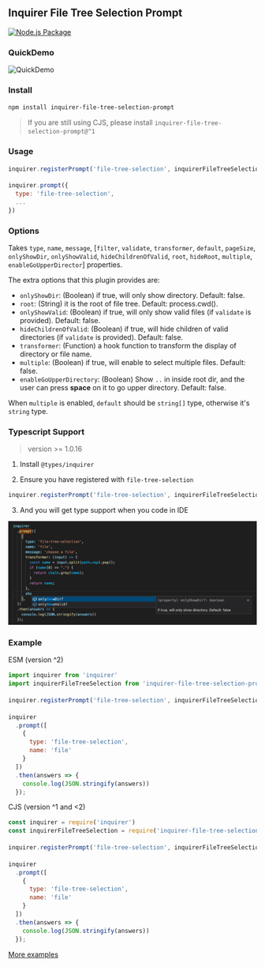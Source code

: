 ## Inquirer File Tree Selection Prompt

[![Node.js Package](https://github.com/anc95/inquirer-file-tree-selection/actions/workflows/npm-publish.yml/badge.svg)](https://github.com/anc95/inquirer-file-tree-selection/actions/workflows/npm-publish.yml)

### QuickDemo
![QuickDemo](./example/screenshot.gif)

### Install
```sh
npm install inquirer-file-tree-selection-prompt
```

> If you are still using CJS, please install `inquirer-file-tree-selection-prompt@^1`

### Usage
```js
inquirer.registerPrompt('file-tree-selection', inquirerFileTreeSelection)

inquirer.prompt({
  type: 'file-tree-selection',
  ...
})
```

### Options
Takes `type`, `name`, `message`, [`filter`, `validate`, `transformer`, `default`, `pageSize`, `onlyShowDir`, `onlyShowValid`, `hideChildrenOfValid`, `root`, `hideRoot`, `multiple`, `enableGoUpperDirector`] properties.

The extra options that this plugin provides are:
- `onlyShowDir`:  (Boolean) if true, will only show directory. Default: false.
- `root`: (String) it is the root of file tree. Default: process.cwd(). 
- `onlyShowValid`: (Boolean) if true, will only show valid files (if `validate` is provided). Default: false.
- `hideChildrenOfValid`: (Boolean) if true, will hide children of valid directories (if `validate` is provided). Default: false.
- `transformer`: (Function) a hook function to transform the display of directory or file name.
- `multiple`: (Boolean) if true, will enable to select multiple files. Default: false.
- `enableGoUpperDirectory`: (Boolean) Show `..` in inside root dir, and the user can press **space** on it to go upper directory. Default: false.

When `multiple` is enabled, `default` should be `string[]` type, otherwise it's `string` type.
### Typescript Support

> version >= 1.0.16

1. Install `@types/inquirer`

2. Ensure you have registered with `file-tree-selection`

```js
inquirer.registerPrompt('file-tree-selection', inquirerFileTreeSelection)
```

3. And you will get type support when you code in IDE

![ts](./example/ts.jpeg)

### Example

ESM (version ^2)

```js
import inquirer from 'inquirer'
import inquirerFileTreeSelection from 'inquirer-file-tree-selection-prompt'

inquirer.registerPrompt('file-tree-selection', inquirerFileTreeSelection)

inquirer
  .prompt([
    {
      type: 'file-tree-selection',
      name: 'file'
    }
  ])
  .then(answers => {
    console.log(JSON.stringify(answers))
  });
```

CJS (version ^1 and <2)

```js
const inquirer = require('inquirer')
const inquirerFileTreeSelection = require('inquirer-file-tree-selection-prompt')

inquirer.registerPrompt('file-tree-selection', inquirerFileTreeSelection)

inquirer
  .prompt([
    {
      type: 'file-tree-selection',
      name: 'file'
    }
  ])
  .then(answers => {
    console.log(JSON.stringify(answers))
  });
```

[More examples](./example/)